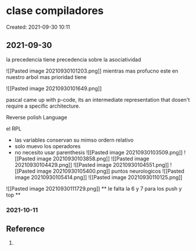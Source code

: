 # clase compiladores
Created: 2021-09-30 10:11
## 2021-09-30
la precedencia tiene precedencia sobre la asociatividad

![[Pasted image 20210930101203.png]]
mientras mas profucno este en nuestro arbol mas prioridad tiene

![[Pasted image 20210930101649.png]]

pascal came up with p-code, its an intermediate representation that dosen't require a specific architecture.

Reverse polish Language

el RPL
- las variables conservan su mimso ordern relativo
- solo muevo los operadores
- no necesito usar parenthesis
![[Pasted image 20210930103509.png]]
![[Pasted image 20210930103858.png]]
![[Pasted image 20210930104429.png]]
![[Pasted image 20210930104551.png]]
![[Pasted image 20210930105400.png]]
puntos neurologicos
![[Pasted image 20210930105414.png]]
![[Pasted image 20210930110125.png]]

![[Pasted image 20210930111729.png]]
** le falta la 6 y 7 para los push y top **

### 2021-10-11

## Reference
1. 